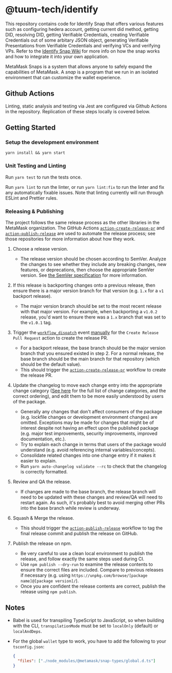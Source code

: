 # @tuum-tech/identify

This repository contains code for Identify Snap that offers various features such as configuring hedera account, getting current did method, getting DID, resolving DID, getting Verifiable Credentials, creating Verifiable Credentials out of some arbitary JSON object, generating Verifiable Presentations from Verifiable Credentials and verifying VCs and verifying VPs.
Refer to the [Identify Snap Wiki](https://docs.tuum.tech/identify/) for more info on how the snap works and how to
integrate it into your own application.

MetaMask Snaps is a system that allows anyone to safely expand the capabilities of MetaMask. A _snap_ is a program that we run in an isolated environment that can customize the wallet experience.

## Github Actions

Linting, static analysis and testing via Jest are configured via Github Actions in the repository. Replication of these
steps locally is covered below.

## Getting Started

### Setup the development environment

```shell
yarn install && yarn start
```

### Unit Testing and Linting

Run `yarn test` to run the tests once.

Run `yarn lint` to run the linter, or run `yarn lint:fix` to run the linter and fix any automatically fixable issues.
Note that linting currently will run through ESLint and Prettier rules.

### Releasing & Publishing

The project follows the same release process as the other libraries in the MetaMask organization. The GitHub
Actions [`action-create-release-pr`](https://github.com/MetaMask/action-create-release-pr)
and [`action-publish-release`](https://github.com/MetaMask/action-publish-release) are used to automate the release
process; see those repositories for more information about how they work.

1. Choose a release version.

   - The release version should be chosen according to SemVer. Analyze the changes to see whether they include any breaking
     changes, new features, or deprecations, then choose the appropriate SemVer version.
     See [the SemVer specification](https://semver.org/) for more information.

2. If this release is backporting changes onto a previous release, then ensure there is a major version branch for that
   version (e.g. `1.x` for a `v1` backport release).

   - The major version branch should be set to the most recent release with that major version. For example, when
     backporting a `v1.0.2` release, you'd want to ensure there was a `1.x` branch that was set to the `v1.0.1` tag.

3. Trigger
   the [`workflow_dispatch`](https://docs.github.com/en/actions/reference/events-that-trigger-workflows#workflow_dispatch)
   event [manually](https://docs.github.com/en/actions/managing-workflow-runs/manually-running-a-workflow) for
   the `Create Release Pull Request` action to create the release PR.

   - For a backport release, the base branch should be the major version branch that you ensured existed in step 2. For a
     normal release, the base branch should be the main branch for that repository (which should be the default value).
   - This should trigger the [`action-create-release-pr`](https://github.com/MetaMask/action-create-release-pr) workflow to
     create the release PR.

4. Update the changelog to move each change entry into the appropriate change
   category ([See here](https://keepachangelog.com/en/1.0.0/#types) for the full list of change categories, and the
   correct ordering), and edit them to be more easily understood by users of the package.

   - Generally any changes that don't affect consumers of the package (e.g. lockfile changes or development environment
     changes) are omitted. Exceptions may be made for changes that might be of interest despite not having an effect upon
     the published package (e.g. major test improvements, security improvements, improved documentation, etc.).
   - Try to explain each change in terms that users of the package would understand (e.g. avoid referencing internal
     variables/concepts).
   - Consolidate related changes into one change entry if it makes it easier to explain.
   - Run `yarn auto-changelog validate --rc` to check that the changelog is correctly formatted.

5. Review and QA the release.

   - If changes are made to the base branch, the release branch will need to be updated with these changes and review/QA
     will need to restart again. As such, it's probably best to avoid merging other PRs into the base branch while review
     is underway.

6. Squash & Merge the release.

   - This should trigger the [`action-publish-release`](https://github.com/MetaMask/action-publish-release) workflow to tag
     the final release commit and publish the release on GitHub.

7. Publish the release on npm.

   - Be very careful to use a clean local environment to publish the release, and follow exactly the same steps used during
     CI.
   - Use `npm publish --dry-run` to examine the release contents to ensure the correct files are included. Compare to
     previous releases if necessary (e.g. using `https://unpkg.com/browse/[package name]@[package version]/`).
   - Once you are confident the release contents are correct, publish the release using `npm publish`.

## Notes

- Babel is used for transpiling TypeScript to JavaScript, so when building with the CLI,
  `transpilationMode` must be set to `localOnly` (default) or `localAndDeps`.
- For the global `wallet` type to work, you have to add the following to your `tsconfig.json`:

  ```json
  {
    "files": ["./node_modules/@metamask/snap-types/global.d.ts"]
  }
  ```
